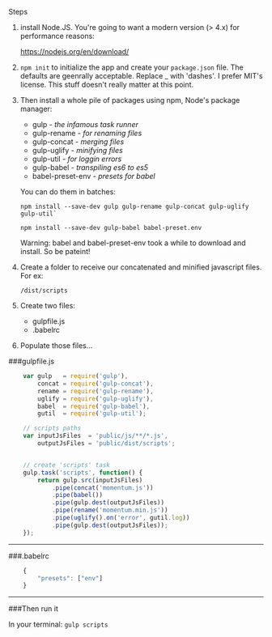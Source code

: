 Steps

1.  install Node.JS. You're going to want a modern version (> 4.x) for performance reasons:

    https://nodejs.org/en/download/

2.  `npm init` to initialize the app and create your `package.json` file.  The defaults are geenrally acceptable.  Replace _ with 'dashes'. I prefer MIT's license. This stuff doesn't really matter at this point.
3.  Then install a whole pile of packages using npm, Node's package manager:

    *   gulp - _the infamous task runner_
    *   gulp-rename - _for renaming files_
    *   gulp-concat - _merging files_
    *   gulp-uglify - _minifying files_
    *   gulp-util - _for loggin errors_
    *   gulp-babel - _transpiling es6 to es5_
    *   babel-preset-env - _presets for babel_
    
    You can do them in batches:
    
    ```
    npm install --save-dev gulp gulp-rename gulp-concat gulp-uglify gulp-util`
    
    npm install --save-dev gulp-babel babel-preset.env
    ```
    
    Warning: babel and babel-preset-env took a while to download and install. So be pateint!
    
4.  Create a folder to receive our concatenated and minified javascript files. For ex:

    `/dist/scripts`

5.  Create two files:
    *   gulpfile.js
    *   .babelrc
6.  Populate those files...

###gulpfile.js

```javascript
    var gulp   = require('gulp'),
        concat = require('gulp-concat'),
        rename = require('gulp-rename'),
        uglify = require('gulp-uglify'),
        babel  = require('gulp-babel'),
        gutil  = require('gulp-util');

    // scripts paths
    var inputJsFiles  = 'public/js/**/*.js',
        outputJsFiles = 'public/dist/scripts';


    // create 'scripts' task
    gulp.task('scripts', function() {
        return gulp.src(inputJsFiles)
            .pipe(concat('momentum.js'))
            .pipe(babel())
            .pipe(gulp.dest(outputJsFiles))
            .pipe(rename('momentum.min.js'))
            .pipe(uglify().on('error', gutil.log))
            .pipe(gulp.dest(outputJsFiles));
    });
```

---

###.babelrc

```javascript
    {
        "presets": ["env"]
    }
```

---

###Then run it

In your terminal: `gulp scripts`